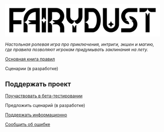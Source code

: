 ![FAIRIDUST](img/logo.png)

_Настольная ролевая игра про приключения, интриги, экшен и магию,_
_где правила позволяют игрокам придумывать заклинания на лету._

[Основная книга правил](a_corebook/index.md)

Сценарии (в разработке)

## Поддержать проект

[Поучаствовать в бета-тестировании](support/beta.md)

Предложить сценарий (в разработке)

[Поддержать информационно](support/info.md)

[Сообщить об ошибке](support/report.md)